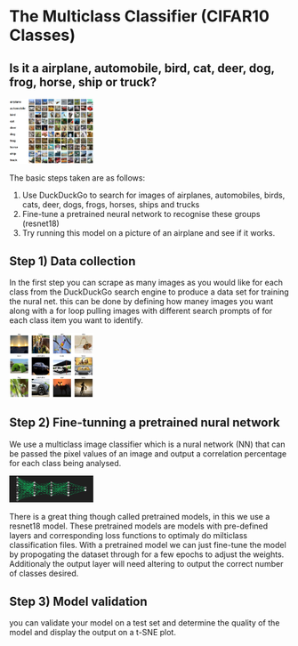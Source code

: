 # The Multiclass Classifier (CIFAR10 Classes)

## Is it a airplane, automobile, bird, cat, deer, dog, frog, horse, ship or truck?
<img src="../images/cifar10.png"  width="30%" height="30%">

The basic steps taken are as follows:
1. Use DuckDuckGo to search for images of airplanes, automobiles, birds, cats, deer, dogs, frogs, horses, ships and trucks
1. Fine-tune a pretrained neural network to recognise these groups (resnet18)
1. Try running this model on a picture of an airplane and see if it works.

## Step 1) Data collection
In the first step you can scrape as many images as you would like for each class from the DuckDuckGo search engine to produce a data set for training the nural net. this can be done by defining how maney images you want along with a for loop pulling images with different search prompts of for each class item you want to identify.

<img src="../images/cifar10_dataset_sample.png"  width="30%" height="30%">

## Step 2) Fine-tunning a pretrained nural network

We use a multiclass image classifier which is a nural network (NN) that can be passed the pixel values of an image and output a correlation percentage for each class being analysed. 

<img src="../images/nn.png"  width="30%" height="30%">

There is a great thing though called pretrained models, in this we use a resnet18 model. These pretrained models are models with pre-defined layers and corresponding loss functions to optimaly do milticlass classification files.
With a pretrained model we can just fine-tune the model by propogating the dataset through for a few epochs to adjust the weights. Additionaly the output layer will need altering to output the correct number of classes desired.  

## Step 3) Model validation
you can validate your model on a test set and determine the quality of the model and display the output on a t-SNE plot.

